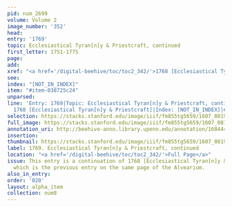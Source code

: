 ```yaml
---
pid: num_2699
volume: Volume 2
image_number: '352'
head:
entry: '1769'
topic: Ecclesiastical Tyran[n]y & Priestcraft, continued
first_letter: 1751-1775
page:
add:
xref: "<a href='/digital-beehive/toc/toc2_342/'>1768 [Ecclesiastical Tyran[n]y & Priestcraft]</a>"
see:
index: "[NOT_IN_INDEX]"
item: "#item-038725c24"
unparsed:
line: 'Entry: 1769|Topic: Ecclesiastical Tyran[n]y & Priestcraft, continued|Xref:
  1768 [Ecclesiastical Tyran[n]y & Priestcraft]|Index: [NOT_IN_INDEX]|#item-038725c24'
selection: https://stacks.stanford.edu/image/iiif/fm855tg5659/1607_0819/846,3028,2898,816/full/0/default.jpg
full_image: https://stacks.stanford.edu/image/iiif/fm855tg5659/1607_0819/full/full/0/default.jpg
annotation_uri: http://beehive-anno.library.upenn.edu/annotation/1684445158988
insertion:
thumbnail: https://stacks.stanford.edu/image/iiif/fm855tg5659/1607_0819/846,3028,600,180/250,/0/default.jpg
label: 1769. Ecclesiastical Tyran[n]y & Priestcraft, continued
location: "<a href='/digital-beehive/toc/toc2_342/'>Full Page</a>"
issue: This entry is a continuation of 1768 [Ecclesiastical Tyran[n]y & Priestcraft],
  which is the previous entry on the same page of the Alvearium.
also_in_entry:
order: '020'
layout: alpha_item
collection: num8
---
```


